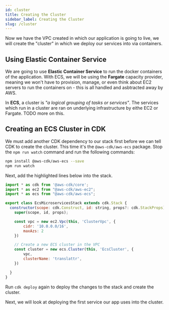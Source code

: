 ```yaml
---
id: cluster
title: Creating the Cluster
sidebar_label: Creating the Cluster
slug: /cluster
---
```


Now we have the VPC created in which our application is going to live, we will create the "cluster" in which we deploy our services into via containers.

## Using Elastic Container Service

We are going to use **Elastic Container Service** to run the docker containers of the application. With ECS, we will be using the **Fargate** capacity provider, meaning we won't have to provision, manage, or even think about EC2 servers to run the containers on - this is all handled and asbtracted away by AWS.

In **ECS**, a cluster is *"a logical grouping of tasks or services"*. The services which run in a cluster are ran on underlying infrastructure by eithe EC2 or Fargate. TODO more on this.

## Creating an ECS Cluster in CDK

We must add another CDK dependency to our stack first before we can tell CDK to create the cluster. This time it's the `@aws-cdk/aws-ecs` package. Stop the `npm run watch` command and run the following commands: 

```bash
npm install @aws-cdk/aws-ecs --save
npm run watch
```

Next, add the highlighted lines below into the stack.

```javascript title="lib/ecs-microservices-stack.ts" {3,14-18}
import * as cdk from '@aws-cdk/core';
import * as ec2 from "@aws-cdk/aws-ec2";
import * as ecs from "@aws-cdk/aws-ecs";

export class EcsMicroservicesStack extends cdk.Stack {
  constructor(scope: cdk.Construct, id: string, props?: cdk.StackProps) {
    super(scope, id, props);

    const vpc = new ec2.Vpc(this, 'ClusterVpc', {
        cidr: '10.0.0.0/16',
        maxAzs: 2
    })

    // Create a new ECS cluster in the VPC
    const cluster = new ecs.Cluster(this, 'EcsCluster', {
        vpc,
        clusterName: 'translattr',
    })

  }
}
```

Run `cdk deploy` again to deploy the changes to the stack and create the cluster.

Next, we will look at deploying the first service our app uses into the cluster.